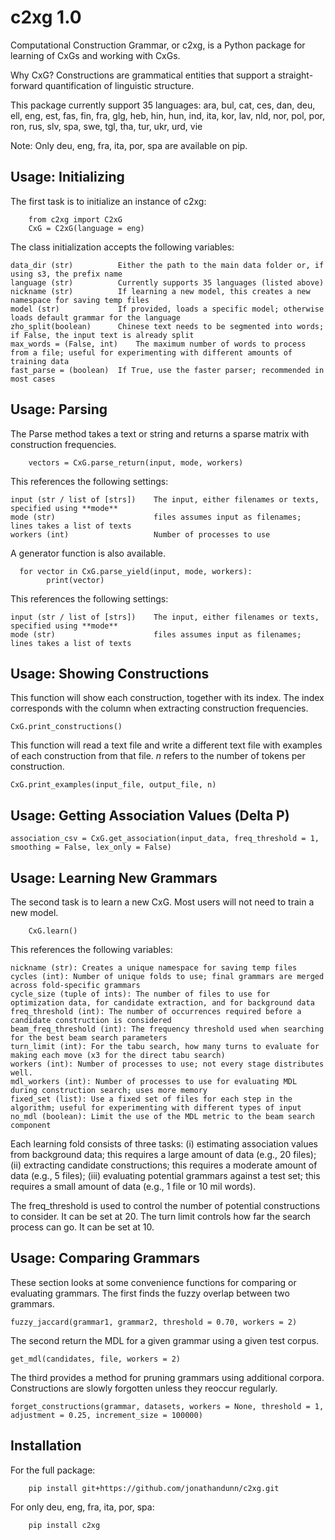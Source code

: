 c2xg 1.0
=============

Computational Construction Grammar, or c2xg, is a Python package for learning of CxGs and working with CxGs. 

Why CxG? Constructions are grammatical entities that support a straight-forward quantification of linguistic structure.

This package currently support 35 languages: ara, bul, cat, ces, dan, deu, ell, eng, est, fas, fin, fra, glg, heb, hin, hun, ind, ita, kor, lav, nld, nor, pol, por, ron, rus, slv, spa, swe, tgl, tha, tur, ukr, urd, vie

Note: Only deu, eng, fra, ita, por, spa are available on pip.

Usage: Initializing
---------------------

The first task is to initialize an instance of c2xg:

		from c2xg import C2xG
		CxG = C2xG(language = eng)
	
The class initialization accepts the following variables:

	data_dir (str)	 		Either the path to the main data folder or, if using s3, the prefix name
	language (str)	 		Currently supports 35 languages (listed above)
	nickname (str)	 		If learning a new model, this creates a new namespace for saving temp files
	model (str)			 	If provided, loads a specific model; otherwise loads default grammar for the language
	zho_split(boolean)	 	Chinese text needs to be segmented into words; if False, the input text is already split
	max_words = (False, int)	The maximum number of words to process from a file; useful for experimenting with different amounts of training data
	fast_parse = (boolean)	If True, use the faster parser; recommended in most cases
		
Usage: Parsing
---------------

The Parse method takes a text or string and returns a sparse matrix with construction frequencies.

		vectors = CxG.parse_return(input, mode, workers)
		
This references the following settings:
	
	input (str / list of [strs])	The input, either filenames or texts, specified using **mode**
	mode (str)						files assumes input as filenames; lines takes a list of texts
	workers (int)					Number of processes to use
	
A generator function is also available.

      for vector in CxG.parse_yield(input, mode, workers):
            print(vector)
    
This references the following settings:

    input (str / list of [strs])	The input, either filenames or texts, specified using **mode**
	mode (str)						files assumes input as filenames; lines takes a list of texts

Usage: Showing Constructions
----------------------------
This function will show each construction, together with its index. The index corresponds with the column when extracting construction frequencies.

	CxG.print_constructions()

This function will read a text file and write a different text file with examples of each construction from that file. $n$ refers to the number of tokens per construction.

	CxG.print_examples(input_file, output_file, n)


Usage: Getting Association Values (Delta P)
-----------------------------

	association_csv = CxG.get_association(input_data, freq_threshold = 1, smoothing = False, lex_only = False)

Usage: Learning New Grammars
-----------------------------
The second task is to learn a new CxG. Most users will not need to train a new model.

		CxG.learn()
	
This references the following variables:

	nickname (str): Creates a unique namespace for saving temp files
	cycles (int): Number of unique folds to use; final grammars are merged across fold-specific grammars
	cycle_size (tuple of ints): The number of files to use for optimization data, for candidate extraction, and for background data
	freq_threshold (int): The number of occurrences required before a candidate construction is considered
	beam_freq_threshold (int): The frequency threshold used when searching for the best beam search parameters
	turn_limit (int): For the tabu search, how many turns to evaluate for making each move (x3 for the direct tabu search)
	workers (int): Number of processes to use; not every stage distributes well.
	mdl_workers (int): Number of processes to use for evaluating MDL during construction search; uses more memory
	fixed_set (list): Use a fixed set of files for each step in the algorithm; useful for experimenting with different types of input
	no_mdl (boolean): Limit the use of the MDL metric to the beam search component

Each learning fold consists of three tasks: (i) estimating association values from background data; this requires a large amount of data (e.g., 20 files); (ii) extracting candidate constructions; this requires a moderate amount of data (e.g., 5 files); (iii) evaluating potential grammars against a test set; this requires a small amount of data (e.g., 1 file or 10 mil words).

The freq_threshold is used to control the number of potential constructions to consider. It can be set at 20. The turn limit controls how far the search process can go. It can be set at 10.

Usage: Comparing Grammars
--------------
These section looks at some convenience functions for comparing or evaluating grammars. The first finds the fuzzy overlap between two grammars.

	fuzzy_jaccard(grammar1, grammar2, threshold = 0.70, workers = 2)

The second return the MDL for a given grammar using a given test corpus.

	get_mdl(candidates, file, workers = 2)

The third provides a method for pruning grammars using additional corpora. Constructions are slowly forgotten unless they reoccur regularly.

	forget_constructions(grammar, datasets, workers = None, threshold = 1, adjustment = 0.25, increment_size = 100000)

Installation
--------------

For the full package:

		pip install git+https://github.com/jonathandunn/c2xg.git
		
For only deu, eng, fra, ita, por, spa:

		pip install c2xg
		

